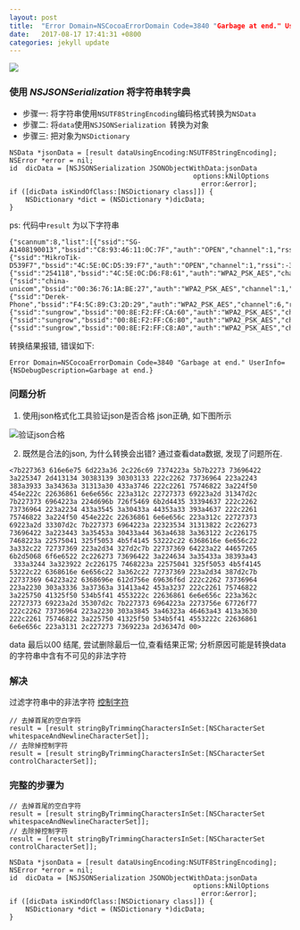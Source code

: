 ```yaml
---
layout: post
title:  "Error Domain=NSCocoaErrorDomain Code=3840 "Garbage at end." UserInfo={NSDebugDescription=Garbage at end.}解决方案"
date:   2017-08-17 17:41:31 +0800
categories: jekyll update
---
```

![](http://upload-images.jianshu.io/upload_images/3538284-0994ca16d7c693b9.png?imageMogr2/auto-orient/strip%7CimageView2/2/w/320)

### 使用 *NSJSONSerialization* 将字符串转字典
* 步骤一: 将字符串使用`NSUTF8StringEncoding`编码格式转换为`NSData `
* 步骤二: 将`data`使用`NSJSONSerialization `转换为对象
* 步骤三: 把对象为`NSDictionary`
```
NSData *jsonData = [result dataUsingEncoding:NSUTF8StringEncoding];
NSError *error = nil;
id  dicData = [NSJSONSerialization JSONObjectWithData:jsonData
                                              options:kNilOptions
                                                error:&error];
if ([dicData isKindOfClass:[NSDictionary class]]) {
    NSDictionary *dict = (NSDictionary *)dicData;
}
```
ps:  代码中`result` 为以下字符串
```
{"scannum":8,"list":[{"ssid":"SG-A1408190013","bssid":"C8:93:46:11:0C:7F","auth":"OPEN","channel":1,"rssi":-16},{"ssid":"MikroTik-D539F7","bssid":"4C:5E:0C:D5:39:F7","auth":"OPEN","channel":1,"rssi":-34},{"ssid":"254118","bssid":"4C:5E:0C:D6:F8:61","auth":"WPA2_PSK_AES","channel":3,"rssi":-44},{"ssid":"china-unicom","bssid":"00:36:76:1A:BE:27","auth":"WPA2_PSK_AES","channel":1,"rssi":-46},{"ssid":"Derek-Phone","bssid":"F4:5C:89:C3:2D:29","auth":"WPA2_PSK_AES","channel":6,"rssi":-50},{"ssid":"sungrow","bssid":"00:8E:F2:FF:CA:60","auth":"WPA2_PSK_AES","channel":11,"rssi":-68},{"ssid":"sungrow","bssid":"00:8E:F2:FF:C6:80","auth":"WPA2_PSK_AES","channel":11,"rssi":-68},{"ssid":"sungrow","bssid":"00:8E:F2:FF:C8:A0","auth":"WPA2_PSK_AES","channel":11,"rssi":-68}]}
```
转换结果报错, 错误如下:
```
Error Domain=NSCocoaErrorDomain Code=3840 "Garbage at end." UserInfo={NSDebugDescription=Garbage at end.}
```

### 问题分析
1. 使用json格式化工具验证json是否合格
json正确, 如下图所示

![验证json合格](http://upload-images.jianshu.io/upload_images/3538284-b0269aa4374a0c2e.png?imageMogr2/auto-orient/strip%7CimageView2/2/w/1240)

2. 既然是合法的json, 为什么转换会出错?
通过查看data数据, 发现了问题所在.
```
<7b227363 616e6e75 6d223a36 2c226c69 7374223a 5b7b2273 73696422 
3a225347 2d413134 30383139 30303133 222c2262 73736964 223a2243 
383a3933 3a34363a 31313a30 433a3746 222c2261 75746822 3a224f50 
454e222c 22636861 6e6e656c 223a312c 22727373 69223a2d 31347d2c 
7b227373 6964223a 224d696b 726f5469 6b2d4435 33394637 222c2262 
73736964 223a2234 433a3545 3a30433a 44353a33 393a4637 222c2261 
75746822 3a224f50 454e222c 22636861 6e6e656c 223a312c 22727373 
69223a2d 33307d2c 7b227373 6964223a 22323534 31313822 2c226273 
73696422 3a223443 3a35453a 30433a44 363a4638 3a363122 2c226175 
7468223a 22575041 325f5053 4b5f4145 53222c22 6368616e 6e656c22 
3a332c22 72737369 223a2d34 327d2c7b 22737369 64223a22 44657265 
6b2d5068 6f6e6522 2c226273 73696422 3a224634 3a35433a 38393a43
 333a3244 3a323922 2c226175 7468223a 22575041 325f5053 4b5f4145 
53222c22 6368616e 6e656c22 3a362c22 72737369 223a2d34 387d2c7b 
22737369 64223a22 6368696e 612d756e 69636f6d 222c2262 73736964 
223a2230 303a3336 3a37363a 31413a42 453a3237 222c2261 75746822 
3a225750 41325f50 534b5f41 4553222c 22636861 6e6e656c 223a362c 
22727373 69223a2d 35307d2c 7b227373 6964223a 2273756e 67726f77 
222c2262 73736964 223a2230 303a3845 3a46323a 46463a43 413a3630 
222c2261 75746822 3a225750 41325f50 534b5f41 4553222c 22636861 
6e6e656c 223a3131 2c227273 7369223a 2d36347d 00>
```
data 最后以00 结尾, 尝试删除最后一位,查看结果正常;
分析原因可能是转换data的字符串中含有不可见的非法字符

### 解决
过滤字符串中的非法字符
[控制字符](https://baike.baidu.com/item/%E6%8E%A7%E5%88%B6%E5%AD%97%E7%AC%A6/6913704?fr=aladdin)
```
// 去掉首尾的空白字符
result = [result stringByTrimmingCharactersInSet:[NSCharacterSet whitespaceAndNewlineCharacterSet]];
// 去除掉控制字符
result = [result stringByTrimmingCharactersInSet:[NSCharacterSet controlCharacterSet]];
```

### 完整的步骤为
```
// 去掉首尾的空白字符
result = [result stringByTrimmingCharactersInSet:[NSCharacterSet whitespaceAndNewlineCharacterSet]];
// 去除掉控制字符
result = [result stringByTrimmingCharactersInSet:[NSCharacterSet controlCharacterSet]];

NSData *jsonData = [result dataUsingEncoding:NSUTF8StringEncoding];
NSError *error = nil;
id  dicData = [NSJSONSerialization JSONObjectWithData:jsonData
                                              options:kNilOptions
                                                error:&error];
if ([dicData isKindOfClass:[NSDictionary class]]) {
    NSDictionary *dict = (NSDictionary *)dicData;
}
```

[jekyll-docs]: https://jekyllrb.com/docs/home
[jekyll-gh]:   https://github.com/jekyll/jekyll
[jekyll-talk]: https://talk.jekyllrb.com/

